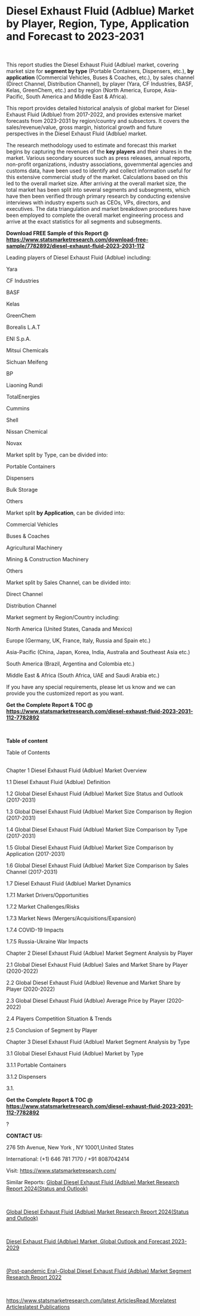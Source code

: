 <h1>Diesel Exhaust Fluid (Adblue) Market by Player, Region, Type, Application and Forecast to 2023-2031</h1><br/><p>This report studies the Diesel Exhaust Fluid (Adblue) market, covering market size for <strong>segment by type</strong> (Portable Containers, Dispensers, etc.), <strong>by application</strong> (Commercial Vehicles, Buses & Coaches, etc.), by sales channel (Direct Channel, Distribution Channel), by player (Yara, CF Industries, BASF, Kelas, GreenChem, etc.) and by region (North America, Europe, Asia-Pacific, South America and Middle East & Africa).</p>
 
 
 
 <p>This report provides detailed historical analysis of global market for Diesel Exhaust Fluid (Adblue) from 2017-2022, and provides extensive market forecasts from 2023-2031 by region/country and subsectors. It covers the sales/revenue/value, gross margin, historical growth and future perspectives in the Diesel Exhaust Fluid (Adblue) market.</p>
 
 
 
 <p>The research methodology used to estimate and forecast this market begins by capturing the revenues of the <strong>key players</strong> and their shares in the market. Various secondary sources such as press releases, annual reports, non-profit organizations, industry associations, governmental agencies and customs data, have been used to identify and collect information useful for this extensive commercial study of the market. Calculations based on this led to the overall market size. After arriving at the overall market size, the total market has been split into several segments and subsegments, which have then been verified through primary research by conducting extensive interviews with industry experts such as CEOs, VPs, directors, and executives. The data triangulation and market breakdown procedures have been employed to complete the overall market engineering process and arrive at the exact statistics for all segments and subsegments.</p>
 
 
 
 <p><strong>Download FREE Sample of this Report @ <a href="https://www.statsmarketresearch.com/download-free-sample/7782892/diesel-exhaust-fluid-2023-2031-112">https://www.statsmarketresearch.com/download-free-sample/7782892/diesel-exhaust-fluid-2023-2031-112</a></strong></p>
 
 
 
 <p>Leading players of Diesel Exhaust Fluid (Adblue) including:</p>
 
 
 
 <p>Yara</p>
 
 
 
 <p>CF Industries</p>
 
 
 
 <p>BASF</p>
 
 
 
 <p>Kelas</p>
 
 
 
 <p>GreenChem</p>
 
 
 
 <p>Borealis L.A.T</p>
 
 
 
 <p>ENI S.p.A.</p>
 
 
 
 <p>Mitsui Chemicals</p>
 
 
 
 <p>Sichuan Meifeng</p>
 
 
 
 <p>BP</p>
 
 
 
 <p>Liaoning Rundi</p>
 
 
 
 <p>TotalEnergies</p>
 
 
 
 <p>Cummins</p>
 
 
 
 <p>Shell</p>
 
 
 
 <p>Nissan Chemical</p>
 
 
 
 <p>Novax</p>
 
 
 
 <p>Market split by Type, can be divided into:</p>
 
 
 
 <p>Portable Containers</p>
 
 
 
 <p>Dispensers</p>
 
 
 
 <p>Bulk Storage</p>
 
 
 
 <p>Others</p>
 
 
 
 <p>Market split <strong>by Application</strong>, can be divided into:</p>
 
 
 
 <p>Commercial Vehicles</p>
 
 
 
 <p>Buses & Coaches</p>
 
 
 
 <p>Agricultural Machinery</p>
 
 
 
 <p>Mining & Construction Machinery</p>
 
 
 
 <p>Others</p>
 
 
 
 <p>Market split by Sales Channel, can be divided into:</p>
 
 
 
 <p>Direct Channel</p>
 
 
 
 <p>Distribution Channel</p>
 
 
 
 <p>Market segment by Region/Country including:</p>
 
 
 
 <p>North America (United States, Canada and Mexico)</p>
 
 
 
 <p>Europe (Germany, UK, France, Italy, Russia and Spain etc.)</p>
 
 
 
 <p>Asia-Pacific (China, Japan, Korea, India, Australia and Southeast Asia etc.)</p>
 
 
 
 <p>South America (Brazil, Argentina and Colombia etc.)</p>
 
 
 
 <p>Middle East & Africa (South Africa, UAE and Saudi Arabia etc.)</p>
 
 
 
 <p>If you have any special requirements, please let us know and we can provide you the customized report as you want.</p>
 
 
 
 <div><b>Get the Complete Report & TOC @ <a href="https://www.statsmarketresearch.com/diesel-exhaust-fluid-2023-2031-112-7782892">https://www.statsmarketresearch.com/diesel-exhaust-fluid-2023-2031-112-7782892</a></b></div>
 
 
 
 <p><br />
 
 <b>Table of content</b></p>
 
 
 
 <p>Table of Contents<br />
 
 <br />
 
 Chapter 1 Diesel Exhaust Fluid (Adblue) Market Overview<br />
 
 1.1 Diesel Exhaust Fluid (Adblue) Definition<br />
 
 1.2 Global Diesel Exhaust Fluid (Adblue) Market Size Status and Outlook (2017-2031)<br />
 
 1.3 Global Diesel Exhaust Fluid (Adblue) Market Size Comparison by Region (2017-2031)<br />
 
 1.4 Global Diesel Exhaust Fluid (Adblue) Market Size Comparison by Type (2017-2031)<br />
 
 1.5 Global Diesel Exhaust Fluid (Adblue) Market Size Comparison by Application (2017-2031)<br />
 
 1.6 Global Diesel Exhaust Fluid (Adblue) Market Size Comparison by Sales Channel (2017-2031)<br />
 
 1.7 Diesel Exhaust Fluid (Adblue) Market Dynamics<br />
 
 1.7.1 Market Drivers/Opportunities<br />
 
 1.7.2 Market Challenges/Risks<br />
 
 1.7.3 Market News (Mergers/Acquisitions/Expansion)<br />
 
 1.7.4 COVID-19 Impacts<br />
 
 1.7.5 Russia-Ukraine War Impacts<br />
 
 Chapter 2 Diesel Exhaust Fluid (Adblue) Market Segment Analysis by Player<br />
 
 2.1 Global Diesel Exhaust Fluid (Adblue) Sales and Market Share by Player (2020-2022)<br />
 
 2.2 Global Diesel Exhaust Fluid (Adblue) Revenue and Market Share by Player (2020-2022)<br />
 
 2.3 Global Diesel Exhaust Fluid (Adblue) Average Price by Player (2020-2022)<br />
 
 2.4 Players Competition Situation & Trends<br />
 
 2.5 Conclusion of Segment by Player<br />
 
 Chapter 3 Diesel Exhaust Fluid (Adblue) Market Segment Analysis by Type<br />
 
 3.1 Global Diesel Exhaust Fluid (Adblue) Market by Type<br />
 
 3.1.1 Portable Containers<br />
 
 3.1.2 Dispensers<br />
 
 3.1.</p>
 
 
 
 <div><b>Get the Complete Report & TOC @ <a href="https://www.statsmarketresearch.com/diesel-exhaust-fluid-2023-2031-112-7782892">https://www.statsmarketresearch.com/diesel-exhaust-fluid-2023-2031-112-7782892</a></b></div>
 
 
 
 <p>? </p>
 
 
 
 <p><b>CONTACT US:</b><br />
 
 276 5th Avenue, New York , NY 10001,United States<br />
 
 International: (+1) 646 781 7170 / +91 8087042414<br />
 
 Visit: <a href="https://www.statsmarketresearch.com/">https://www.statsmarketresearch.com/</a><br />
 
 Similar Reports: <a href="https://www.statsmarketresearch.com/diesel-exhaust-fluid-2023-2031-112-7782892">Global Diesel Exhaust Fluid (Adblue) Market Research Report 2024(Status and Outlook)</a><br />
 
 <br />
 
 <a href="https://www.statsmarketresearch.com/diesel-exhaust-fluid-2023-2031-112-7782892">Global Diesel Exhaust Fluid (Adblue) Market Research Report 2024(Status and Outlook)</a><br />
 
 <br />
 
 <a href="https://www.statsmarketresearch.com/diesel-exhaust-fluid-2023-2031-112-7782892">Diesel Exhaust Fluid (Adblue) Market, Global Outlook and Forecast 2023-2029</a><br />
 
 <br />
 
 <a href="https://www.statsmarketresearch.com/diesel-exhaust-fluid-2023-2031-112-7782892">(Post-pandemic Era)-Global Diesel Exhaust Fluid (Adblue) Market Segment Research Report 2022</a><br />
 
 <br />
 
 <a href="https://gyeongbokgung.com">https://www.statsmarketresearch.com/</a><a href="https://hallyeomaritime.com">latest Articles</a><a href="https://jingwansa.com">Read More</a><a href="https://nguoiviet.jp/">latest Articles</a><a href="https://www.intelmarketresearch.com/">latest Publications</a></p>
